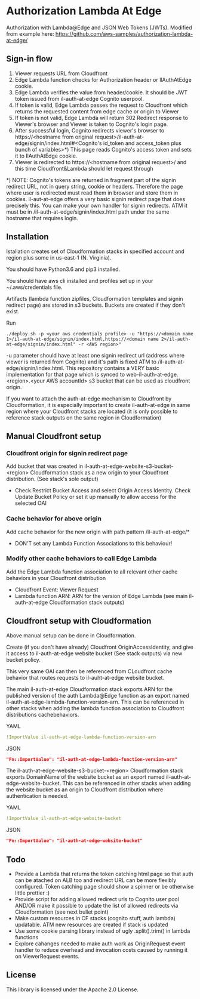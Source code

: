 # Authorization Lambda At Edge

Authorization with Lambda@Edge and JSON Web Tokens (JWTs). Modified from example here: https://github.com/aws-samples/authorization-lambda-at-edge/

## Sign-in flow

1. Viewer requests URL from Cloudfront
2. Edge Lambda function checks for Authorization header or IlAuthAtEdge cookie.
3. Edge Lambda verifies the value from header/cookie. It should be JWT token issued from il-auth-at-edge Cognito userpool.
4. If token is valid, Edge Lambda passes the request to Cloudfront which returns the requested content from edge cache or origin to Viewer
5. If token is not valid, Edge Lambda will return 302 Redirect response to Viewer's browser and Viewer is taken to Cognito's login page.
6. After successful login, Cognito redirects viewer's browser to https://&lt;hostname from original request&gt;/il-auth-at-edge/signin/index.html#&lt;Cognito's id_token and access_token plus bunch of variables&gt;*) This page reads Cognito's access token and sets it to IlAuthAtEdge cookie.
7. Viewer is redirected to https://&lt;hostname from original request&gt;/ and this time Cloudfront&Lambda should let request through

*) NOTE: Cognito's tokens are returned in fragment part of the signin redirect URL, not in query string, cookie  or headers. Therefore the page where user is redirected must read them in browser and store them in cookies. il-aut-at-edge offers a very basic signin redirect page that does precisely this. You can make your own handler for signin redirects. ATM it must be in /il-auth-at-edge/signin/index.html path under the same hostname that requires login.

## Installation

Istallation creates set of Cloudformation stacks in specified account and region plus some in us-east-1 (N. Virginia).

You should have Python3.6 and pip3 installed.

You should have aws cli installed and profiles set up in your ~/.aws/credentials file.

Artifacts (lambda function zipfiles, Cloudformation templates and signin redirect page) are stored in s3 buckets. Buckets are created if they don't exist.

Run
```
./deploy.sh -p <your aws credentials profile> -u "https://<domain name 1>/il-auth-at-edge/signin/index.html,https://<domain name 2>/il-auth-at-edge/signin/index.html" -r <AWS region>"
```

-u parameter should have at least one signin redirect url (address where viewer is returned from Cognito) and it's path is fixed ATM to /il-auth-at-edge/signin/index.html. This repository contains a VERY basic implementation for that page which is synced to web-il-auth-at-edge.&lt;region&gt;.&lt;your AWS accountId&gt; s3 bucket that can be used as cloudfront origin.

If you want to attach the auth-at-edge mechanism to Cloudfront by Cloudformation, it is especially important to create il-auth-at-edge in same region where your Cloudfront stacks are located (it is only possible to reference stack outputs on the same region in Cloudformation)

## Manual Cloudfront setup

### Cloudfront origin for signin redirect page

Add bucket that was created in il-auth-at-edge-website-s3-bucket-&lt;region&gt; Cloudformation stack as a new origin to your Cloudfront distribution. (See stack's sole output)

  - Check Restrict Bucket Access and select Origin Access Identity. Check Update Bucket Policy or set it up manually to allow access for the selected OAI

### Cache behavior for above origin

Add cache behavior for the new origin with path pattern /il-auth-at-edge/*

  - DON'T set any Lambda Function Associations to this behaviour!

### Modify other cache behaviors to call Edge Lambda

Add the Edge Lambda function association to all relevant other cache behaviors in your Cloudfront distribution

  - Cloudfront Event: Viewer Request
  - Lambda function ARN: ARN for the version of Edge Lambda (see main il-auth-at-edge Cloudformation stack outputs)

## Cloudfront setup with Cloudformation

Above manual setup can be done in Cloudformation.

Create (if you don't have already) Cloudfront OriginAccessIdentity, and give it access to il-auth-at-edge website bucket (See stack outputs) via new bucket policy.

This very same OAI can then be referenced from CLoudfront cache behavior that routes requests to il-auht-at-edge website bucket.

The main il-auth-at-edge Cloudformation stack exports ARN for the published version of the auth Lambda@Edge function as an export named il-auth-at-edge-lambda-function-version-arn. This can be referenced in other stacks when adding the lambda function association to Cloudfront distributions cachebehaviors.

YAML
```yaml
!ImportValue il-auth-at-edge-lambda-function-version-arn
```

JSON
```json
"Fn::ImportValue": "il-auth-at-edge-lambda-function-version-arn"
```

The il-auth-at-edge-website-s3-bucket-&lt;region&gt; Cloudformation stack exports DomainName of the website bucket
as an export named il-auth-at-edge-website-bucket. This can be referenced in other stacks when adding the website bucket as an origin to Cloudfront distribution where authentication is needed.

YAML
```yaml
!ImportValue il-auth-at-edge-website-bucket
```

JSON
```json
"Fn::ImportValue": "il-auth-at-edge-website-bucket"
```

## Todo

- Provide a Lambda that returns the token catching html page so that auth can be atached on ALB too and redirect URL can be more flexibly configured. Token catching page should show a spinner or be otherwise little prettier :)
- Provide script for adding allowed redirect urls to Cognito user pool AND/OR make it possible to update the list of allowed redirects via Cloudformation (see next bullet point)
- Make custom resources in CF stacks (cognito stuff, auth lambda) updatable. ATM new resources are created if stack is updated
- Use some cookie parsing library instead of ugly .split().trim() in lambda functions
- Explore cahanges needed to make auth work as OriginRequest event handler to reduce overhead and invocation costs caused by running it on ViewerRequest events.

## License

This library is licensed under the Apache 2.0 License.

